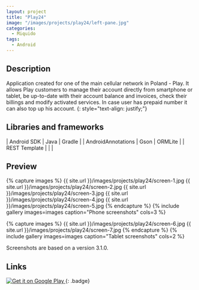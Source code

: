 ```yaml
---
layout: project
title: "Play24"
image: "/images/projects/play24/left-pane.jpg"
categories:
  - Miquido
tags:
  - Android
---
```


## Description

Application created for one of the main cellular network in Poland - Play. 
It allows Play customers to manage their account directly from smartphone or tablet, 
be up-to-date with their account balance and invoices, check their billings and modify activated services. 
In case user has prepaid number it can also top up his account.
{: style="text-align: justify;"}


## Libraries and frameworks

|    Android SDK     | Java | Gradle  |
| AndroidAnnotations | Gson | ORMLite |
|   REST Template    |      |         |


## Preview

{% capture images %}
  {{ site.url }}/images/projects/play24/screen-1.jpg
  {{ site.url }}/images/projects/play24/screen-2.jpg
  {{ site.url }}/images/projects/play24/screen-3.jpg
  {{ site.url }}/images/projects/play24/screen-4.jpg
  {{ site.url }}/images/projects/play24/screen-5.jpg
{% endcapture %}
{% include gallery images=images caption="Phone screenshots" cols=3 %}

{% capture images %}
	{{ site.url }}/images/projects/play24/screen-6.jpg
	{{ site.url }}/images/projects/play24/screen-7.jpg
{% endcapture %}
{% include gallery images=images caption="Tablet screenshots" cols=2 %}

Screenshots are based on a version 3.1.0.


## Links

<!-- Gogole Play badge -->
<a class='badge' target='_blank' href='https://play.google.com/store/apps/details?id=com.play.play24m'>
  <img alt='Get it on Google Play'
       src='https://play.google.com/intl/en_us/badges/images/generic/en_badge_web_generic.png'/>
</a>
{: .badge}
